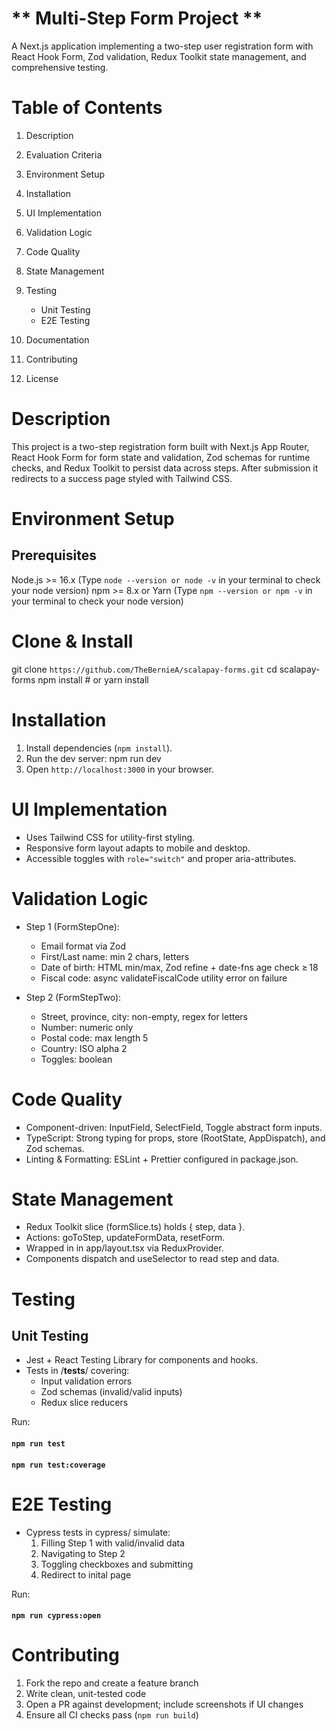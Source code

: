 # ** Multi-Step Form Project **

A Next.js application implementing a two-step user registration form with React Hook Form, Zod validation, Redux Toolkit state management, and comprehensive testing.

# Table of Contents

1. Description
2. Evaluation Criteria
3. Environment Setup
4. Installation
5. UI Implementation
6. Validation Logic
7. Code Quality
8. State Management
9. Testing
   - Unit Testing
   - E2E Testing

10. Documentation
11. Contributing
12. License

# Description

This project is a two-step registration form built with Next.js App Router, React Hook Form for form state and validation, Zod schemas for runtime checks, and Redux Toolkit to persist data across steps. After submission it redirects to a success page styled with Tailwind CSS.

# Environment Setup

## Prerequisites

Node.js >= 16.x (Type `node --version or node -v` in your terminal to check your node version)
npm >= 8.x or Yarn (Type `npm --version or npm -v` in your terminal to check your node version)

# Clone & Install

git clone `https://github.com/TheBernieA/scalapay-forms.git`
cd scalapay-forms
npm install # or yarn install

# Installation

1. Install dependencies (`npm install`).
2. Run the dev server: npm run dev
3. Open `http://localhost:3000` in your browser.

# UI Implementation

- Uses Tailwind CSS for utility-first styling.
- Responsive form layout adapts to mobile and desktop.
- Accessible toggles with `role="switch"` and proper aria-attributes.

# Validation Logic

- Step 1 (FormStepOne):

  - Email format via Zod
  - First/Last name: min 2 chars, letters
  - Date of birth: HTML min/max, Zod refine + date-fns age check ≥ 18
  - Fiscal code: async validateFiscalCode utility error on failure

- Step 2 (FormStepTwo):
  - Street, province, city: non-empty, regex for letters
  - Number: numeric only
  - Postal code: max length 5
  - Country: ISO alpha 2
  - Toggles: boolean

# Code Quality

- Component-driven: InputField, SelectField, Toggle abstract form inputs.
- TypeScript: Strong typing for props, store (RootState, AppDispatch), and Zod schemas.
- Linting & Formatting: ESLint + Prettier configured in package.json.

# State Management

- Redux Toolkit slice (formSlice.ts) holds { step, data }.
- Actions: goToStep, updateFormData, resetForm.
- Wrapped in <Provider> in app/layout.tsx via ReduxProvider.
- Components dispatch and useSelector to read step and data.

# Testing

## Unit Testing

- Jest + React Testing Library for components and hooks.
- Tests in /**tests**/ covering:
  - Input validation errors
  - Zod schemas (invalid/valid inputs)
  - Redux slice reducers

Run:

#### `npm run test`

#### `npm run test:coverage`

# E2E Testing

- Cypress tests in cypress/ simulate:
  1.  Filling Step 1 with valid/invalid data
  2.  Navigating to Step 2
  3.  Toggling checkboxes and submitting
  4.  Redirect to inital page

Run:

#### `npm run cypress:open`

# Contributing

1. Fork the repo and create a feature branch
2. Write clean, unit-tested code
3. Open a PR against development; include screenshots if UI changes
4. Ensure all CI checks pass (`npm run build`)
